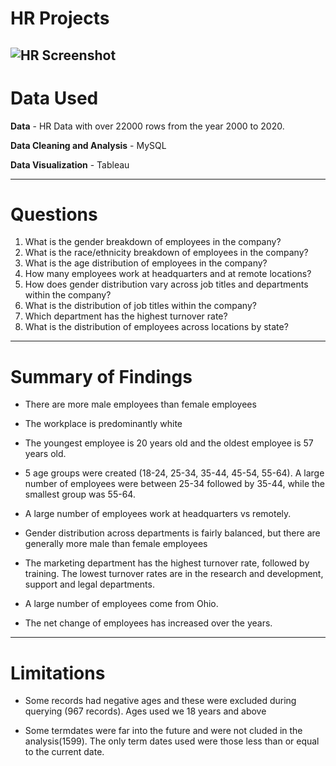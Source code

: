 # HR Projects
![HR Screenshot](https://github.com/cukoh/HR-Project/assets/136646603/80c97a88-b129-40a6-b974-6b6a8c66a9a4)
-------
# Data Used

**Data** - HR Data with over 22000 rows from the year 2000 to 2020.

**Data Cleaning and Analysis** - MySQL

**Data Visualization** - Tableau 

-----
# Questions
1. What is the gender breakdown of employees in the company?
2. What is the race/ethnicity breakdown of employees in the company?
3. What is the age distribution of employees in the company?
4. How many employees work at headquarters and at remote locations?
5. How does gender distribution vary across job titles and departments within the company?
6. What is the distribution of job titles within the company?
7. Which department has the highest turnover rate?
8. What is the distribution of employees across locations by state?
-------
# Summary of Findings
* There are more male employees than female employees

* The workplace is predominantly white

* The youngest employee is 20 years old and the oldest employee is 57 years old.

* 5 age groups were created (18-24, 25-34, 35-44, 45-54, 55-64). A large number of employees were between 25-34 followed by 35-44, while the smallest group was 55-64.

* A large number of employees work at headquarters vs remotely.

* Gender distribution across departments is fairly balanced, but there are generally more male than female employees

* The marketing department has the highest turnover rate, followed by training. The lowest turnover rates are in the research and development, support and legal departments.

* A large number of employees come from Ohio.

* The net change of employees has increased over the years.

-------
# Limitations
* Some records had negative ages and these were excluded during querying (967 records). Ages used we 18 years and above

* Some termdates were far into the future and were not cluded in the analysis(1599). The only term dates used were those less than or equal to the current date.
